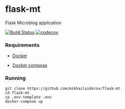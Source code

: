 # flask-mt
Flask Microblog application

[![Build Status](https://travis-ci.org/mikhailsidorov/flask-mt.svg?branch=master)](https://travis-ci.org/mikhailsidorov/flask-mt)
[![codecov](https://codecov.io/gh/mikhailsidorov/flask-mt/branch/master/graph/badge.svg)](https://codecov.io/gh/mikhailsidorov/flask-mt)


### Requirements

* [Docker](https://docs.docker.com/install/)

* [Docker compose](https://docs.docker.com/compose/install/)

### Running
```
git clone https://github.com/mikhailsidorov/flask-mt
cd flask-mt
cp .env-template .env
docker-compose up
```
